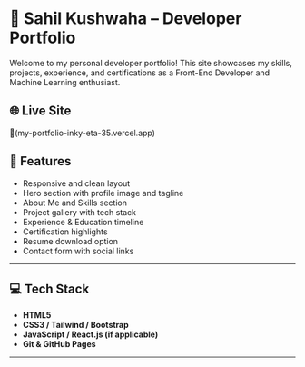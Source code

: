 # 🚀 Sahil Kushwaha – Developer Portfolio

Welcome to my personal developer portfolio! This site showcases my skills, projects, experience, and certifications as a Front-End Developer and Machine Learning enthusiast.

## 🌐 Live Site
🔗(my-portfolio-inky-eta-35.vercel.app)

## 📌 Features

- Responsive and clean layout
- Hero section with profile image and tagline
- About Me and Skills section
- Project gallery with tech stack
- Experience & Education timeline
- Certification highlights
- Resume download option
- Contact form with social links

---

## 💻 Tech Stack

- **HTML5**  
- **CSS3 / Tailwind / Bootstrap**  
- **JavaScript / React.js (if applicable)**  
- **Git & GitHub Pages**

---

